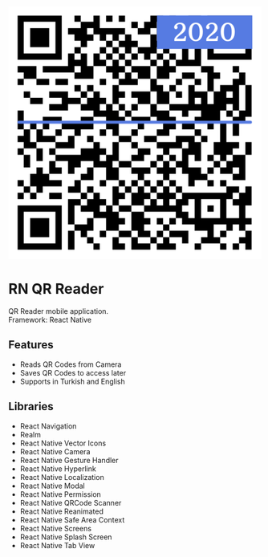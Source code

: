 ![alt text](./qr-reader-readme-icon.png "QR Reader App Icon")

# RN QR Reader

QR Reader mobile application.  
Framework: React Native

## Features

* Reads QR Codes from Camera
* Saves QR Codes to access later
* Supports in Turkish and English

## Libraries

* React Navigation
* Realm
* React Native Vector Icons
* React Native Camera
* React Native Gesture Handler
* React Native Hyperlink
* React Native Localization
* React Native Modal
* React Native Permission
* React Native QRCode Scanner
* React Native Reanimated
* React Native Safe Area Context
* React Native Screens
* React Native Splash Screen
* React Native Tab View



